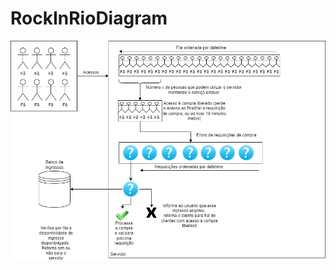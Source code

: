 # RockInRioDiagram

![alt text](https://github.com/antonrafael/RockInRioDiagram/blob/main/RockInRioDiagram.png?raw=true)
